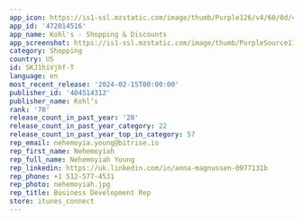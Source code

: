 ```yaml
---
app_icon: https://is1-ssl.mzstatic.com/image/thumb/Purple126/v4/60/0d/4f/600d4fb8-f701-9a29-dc10-c01a39c0d84d/AppIcon-HolidayGreen-0-0-1x_U007emarketing-0-5-0-P3-85-220.png/1024x1024bb.png
app_id: '472014516'
app_name: Kohl's - Shopping & Discounts
app_screenshot: https://is1-ssl.mzstatic.com/image/thumb/PurpleSource116/v4/68/8b/b2/688bb215-d2b3-a87c-ac5f-129be8e1cf93/8964e04e-783d-4708-aad8-88045a4decd9_get_coupons_1284x2778.jpg/1284x2778bb.png
category: Shopping
country: US
id: SKJ1hiVjhf-T
language: en
most_recent_release: '2024-02-15T00:00:00'
publisher_id: '404514312'
publisher_name: Kohl’s
rank: '70'
release_count_in_past_year: '28'
release_count_in_past_year_category: 22
release_count_in_past_year_top_in_category: 57
rep_email: nehemoyia.young@bitrise.io
rep_first_name: Nehemoyiah
rep_full_name: Nehemoyiah Young
rep_linkedin: https://uk.linkedin.com/in/anna-magnussen-0977131b
rep_phone: +1 512-577-4531
rep_photo: nehemoyiah.jpg
rep_title: Business Development Rep
store: itunes_connect
---
```


